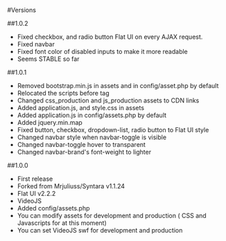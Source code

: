 #Versions

##1.0.2
* Fixed checkbox, and radio button Flat UI on every AJAX request.
* Fixed navbar
* Fixed font color of disabled inputs to make it more readable
* Seems STABLE so far

##1.0.1
* Removed bootstrap.min.js in assets and in config/asset.php by default
* Relocated the scripts before </body> tag
* Changed css_production and js_production assets to CDN links
* Added application.js, and style.css in assets
* Added application.js in config/assets.php by default
* Added jquery.min.map
* Fixed button, checkbox, dropdown-list, radio button to Flat UI style
* Changed navbar style when navbar-toggle is visible 
* Changed navbar-toggle hover to transparent
* Changed navbar-brand's font-weight to lighter

##1.0.0
* First release
* Forked from Mrjuliuss/Syntara v1.1.24
* Flat UI v2.2.2 
* VideoJS
* Added config/assets.php
* You can modify assets for development and production ( CSS and Javascripts for at this moment)
* You can set VideoJS swf for development and production